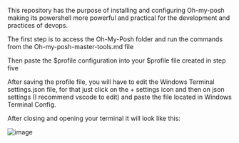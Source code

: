 This repository has the purpose of installing and configuring Oh-my-posh making its powershell more powerful and practical for the development and practices of devops.

The first step is to access the Oh-My-Posh folder and run the commands from the Oh-my-posh-master-tools.md file

Then paste the $profile configuration into your $profile file created in step five

After saving the profile file, you will have to edit the Windows Terminal settings.json file, for that just click on the + settings icon and then on json settings (I recommend vscode to edit) and paste the file located in Windows Terminal Config.

After closing and opening your terminal it will look like this:

![image](https://user-images.githubusercontent.com/90980333/182040550-c98c15a3-c820-4af2-8c7e-696443752946.png)
